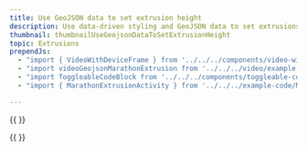 ```yaml
---
title: Use GeoJSON data to set extrusion height
description: Use data-driven styling and GeoJSON data to set extrusions' heights
thumbnail: thumbnailUseGeojsonDataToSetExtrusionHeight
topic: Extrusions
prependJs:
  - "import { VideoWithDeviceFrame } from '../../../components/video-with-device-frame'"
  - "import videoGeojsonMarathonExtrusion from '../../../video/example-marathon-geojson-extrusion.mp4'"
  - "import ToggleableCodeBlock from '../../../components/toggleable-code-block'"
  - "import { MarathonExtrusionActivity } from '../../../example-code/MarathonExtrusionActivity.js'"

---
```


{{
  <VideoWithDeviceFrame 
    videoFile={videoGeojsonMarathonExtrusion}
    rotation="horizontal"
    device="pixel-2"
  />
}}


<!-- Any notes about this example would go here.  -->

{{
  <ToggleableCodeBlock 
    codeSnippet={MarathonExtrusionActivity}
  />
}}
